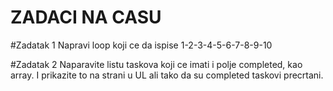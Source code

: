 ZADACI NA CASU
===============

#Zadatak 1
Napravi loop koji ce da ispise 1-2-3-4-5-6-7-8-9-10

#Zadatak 2
Naparavite listu taskova koji ce imati i polje completed, kao array. I prikazite to na strani u UL ali tako da su completed taskovi precrtani.